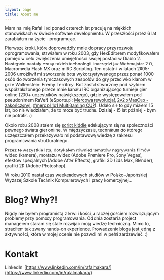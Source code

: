```yaml
---
layout: page
title: About me
---
```


Mam na imię Rafał i od ponad czterech lat pracuję na miękkich stanowiskach w świecie software developmentu. W przeszłości przez 6 lat zarabiałem na życie - programując.

Pierwsze kroki, które doprowadziły mnie do pracy przy rozwoju oprogramowania, stawiałem w roku 2003, gdy HexEditorem modyfikowałem pamięć w celu zwiększenia umiejętności swojej postaci w Diablo 2. Następnie nastały czasy takich technologii i narzędzi jak Webmajster 2.0, Macromedia Flash MX oraz mIRC Scripting. Ten ostatni, w latach 2005-2006 umożliwił mi stworzenie bota wykorzystywanego przez ponad 1000 osób do tworzenia tymczasowych zespołów do gry przeciwko klanom w grze Wolfenstein: Enemy Territory. Bot został stworzony pod szyldem współzałożonego przeze mnie kanału IRC organizującego turnieje gier online (200+ uczestników największego), gdzie występowałem pod pseudonimem RaVeN (eSports.pl: [Mercowa rewolucja!](http://www.esports.pl/news/mercowa-rewolucja/11533/strona/1/kom), [2v2 xMasCup - zakończony!](http://www.esports.pl/news/2v2-xmascup---zakonczony/11893/strona/1/kom), [#merc.pl 1o1 MultiGaming CUP](http://www.esports.pl/news/mercpl-1o1-multigaming-cup/12559/strona/1/kom)). Udało się to gdy miałem 15 lat, bo nie wiedziałem, że to może być trudne. Dzisiaj - 15 lat później - bym nie potrafił. :)

Około roku 2008 stałem się [script kiddie](https://pl.wikipedia.org/wiki/Script_kiddie) edukującym się na społeczności pewnego świata gier online. W międzyczasie, technikum do którego uczęszczałem przekazywało mi podstawową wiedzę z zakresu programowania strukturalnego.

Przez te wszystkie lata, dotykałem również tematów nagrywania filmów wideo (kamera), montażu wideo (Adobe Premiere Pro, Sony Vegas), efektów specjalnych (Adobe After Effects), grafiki 3D (3ds Max, Blender), grafiki 2D (Adobe Photoshop).

W roku 2010 nastał czas weekendowych studiów w Polsko-Japońskiej Wyższej Szkole Technik Komputerowych i pracy komercyjnej…

# Blog? Why?!

Nigdy nie byłem programistą z krwi i kości, a raczej gościem rozwiązującym problemy przy pomocy programowania. Od dnia zostania project managerem staram się stale rozwijać moją wiedzę techniczną. Mimo to, straciłem tak zwany hands-on experience. Prowadzenie bloga jest jedną z aktywności, która w mojej ocenie nie pozwoli mi w pełni zardzewieć. :)

# Kontakt

LinkedIn: [https://www.linkedin.com/in/rafalmakara/](https://www.linkedin.com/in/rafalmakara/)
